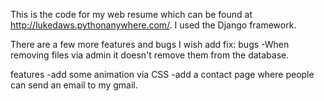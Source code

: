 This is the code for my web resume which can be found at http://lukedaws.pythonanywhere.com/. I used the Django framework.

There are a few more features and bugs I wish add fix:
bugs
-When removing files via admin it doesn't remove them from the database.

features
-add some animation via CSS
-add a contact page where people can send an email to my gmail.
